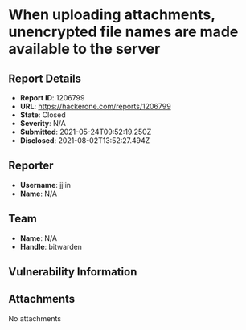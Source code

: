 # When uploading attachments, unencrypted file names are made available to the server

## Report Details
- **Report ID**: 1206799
- **URL**: https://hackerone.com/reports/1206799
- **State**: Closed
- **Severity**: N/A
- **Submitted**: 2021-05-24T09:52:19.250Z
- **Disclosed**: 2021-08-02T13:52:27.494Z

## Reporter
- **Username**: jjlin
- **Name**: N/A

## Team
- **Name**: N/A
- **Handle**: bitwarden

## Vulnerability Information


## Attachments
No attachments
